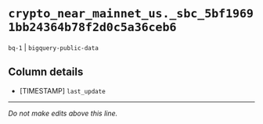 # `crypto_near_mainnet_us._sbc_5bf19691bb24364b78f2d0c5a36ceb6`
`bq-1` | `bigquery-public-data`

## Column details
* [TIMESTAMP] `last_update`

-------------------------------------------------------------------------------
*Do not make edits above this line.*
